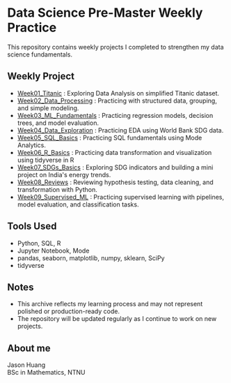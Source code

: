 # Data Science Pre-Master Weekly Practice

This repository contains weekly projects I completed to strengthen my data science fundamentals.

## Weekly Project

- [Week01_Titanic](./Week01_Titanic) : Exploring Data Analysis on simplified Titanic dataset.
- [Week02_Data_Processing](./Week02_Data_Processing) : Practicing with structured data, grouping, and simple modeling.
- [Week03_ML_Fundamentals](./Week03_ML_Fundamentals) : Practicing regression models, decision trees, and model evaluation.
- [Week04_Data_Exploration](./Week04_Data_Exploration) : Practicing EDA using World Bank SDG data.
- [Week05_SQL_Basics](./Week05_SQL_Basics) : Practicing SQL fundamentals using Mode Analytics.
- [Week06_R_Basics](./Week06_R_Basics) : Practicing data transformation and visualization using tidyverse in R
- [Week07_SDGs_Basics](./Week07_SDGs_Basics) : Exploring SDG indicators and building a mini project on India's energy trends.
- [Week08_Reviews](./Week08_Reviews) : Reviewing hypothesis testing, data cleaning, and transformation with Python.
- [Week09_Supervised_ML](./Week09_Supervised_ML) : Practicing supervised learning with pipelines, model evaluation, and classification tasks.


## Tools Used

- Python, SQL, R
- Jupyter Notebook, Mode
- pandas, seaborn, matplotlib, numpy, sklearn, SciPy
- tidyverse
  
## Notes

- This archive reflects my learning process and may not represent polished or production-ready code.
- The repository will be updated regularly as I continue to work on new projects.

## About me

Jason Huang  
BSc in Mathematics, NTNU 
